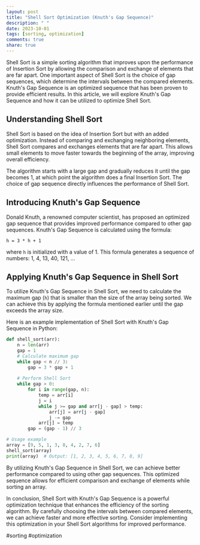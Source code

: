 ```yaml
---
layout: post
title: "Shell Sort Optimization (Knuth's Gap Sequence)"
description: " "
date: 2023-10-01
tags: [sorting, optimization]
comments: true
share: true
---
```


Shell Sort is a simple sorting algorithm that improves upon the performance of Insertion Sort by allowing the comparison and exchange of elements that are far apart. One important aspect of Shell Sort is the choice of gap sequences, which determine the intervals between the compared elements. Knuth's Gap Sequence is an optimized sequence that has been proven to provide efficient results. In this article, we will explore Knuth's Gap Sequence and how it can be utilized to optimize Shell Sort.

## Understanding Shell Sort

Shell Sort is based on the idea of Insertion Sort but with an added optimization. Instead of comparing and exchanging neighboring elements, Shell Sort compares and exchanges elements that are far apart. This allows small elements to move faster towards the beginning of the array, improving overall efficiency.

The algorithm starts with a large gap and gradually reduces it until the gap becomes 1, at which point the algorithm does a final Insertion Sort. The choice of gap sequence directly influences the performance of Shell Sort.

## Introducing Knuth's Gap Sequence

Donald Knuth, a renowned computer scientist, has proposed an optimized gap sequence that provides improved performance compared to other gap sequences. Knuth's Gap Sequence is calculated using the formula:

```
h = 3 * h + 1 
```

where `h` is initialized with a value of 1. This formula generates a sequence of numbers: 1, 4, 13, 40, 121, ...

## Applying Knuth's Gap Sequence in Shell Sort

To utilize Knuth's Gap Sequence in Shell Sort, we need to calculate the maximum gap (`h`) that is smaller than the size of the array being sorted. We can achieve this by applying the formula mentioned earlier until the gap exceeds the array size.

Here is an example implementation of Shell Sort with Knuth's Gap Sequence in Python:

```python
def shell_sort(arr):
    n = len(arr)
    gap = 1
    # Calculate maximum gap
    while gap < n // 3:
        gap = 3 * gap + 1
    
    # Perform Shell Sort
    while gap > 0:
        for i in range(gap, n):
            temp = arr[i]
            j = i
            while j >= gap and arr[j - gap] > temp:
                arr[j] = arr[j - gap]
                j -= gap
            arr[j] = temp
        gap = (gap - 1) // 3

# Usage example
array = [9, 5, 1, 3, 8, 4, 2, 7, 6]
shell_sort(array)
print(array)  # Output: [1, 2, 3, 4, 5, 6, 7, 8, 9]
```

By utilizing Knuth's Gap Sequence in Shell Sort, we can achieve better performance compared to using other gap sequences. This optimized sequence allows for efficient comparison and exchange of elements while sorting an array.

In conclusion, Shell Sort with Knuth's Gap Sequence is a powerful optimization technique that enhances the efficiency of the sorting algorithm. By carefully choosing the intervals between compared elements, we can achieve faster and more effective sorting. Consider implementing this optimization in your Shell Sort algorithms for improved performance.

#sorting #optimization